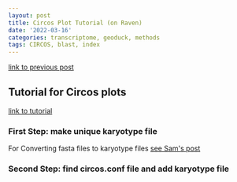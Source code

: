 ```yaml
---
layout: post
title: Circos Plot Tutorial (on Raven) 
date: '2022-03-16'
categories: transcriptome, geoduck, methods
tags: CIRCOS, blast, index
---
```

[link to previous post](https://github.com/ocattau/notebook-2/blob/master/_posts/2022-03-11-FA6.md)

## Tutorial for Circos plots 
[link to tutorial](http://www.circos.ca/documentation/tutorials/configuration/configuration_files/)

### First Step: make unique karyotype file
For Converting fasta files to karyotype files
[see Sam's post](https://github.com/RobertsLab/sams-notebook/blob/da14bd769029e58ac12120453e6edec00f231295/bash_scripts/circos_pgen_karyotype.sh)


### Second Step: find circos.conf file and add karyotype file
